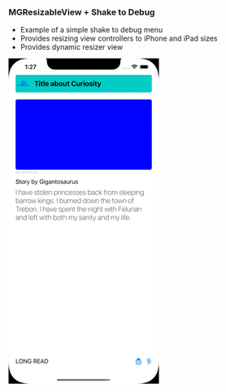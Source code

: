 ### MGResizableView + Shake to Debug

* Example of a simple shake to debug menu
* Provides resizing view controllers to iPhone and iPad sizes
* Provides dynamic resizer view

![pinned](assets/in-use.gif)
